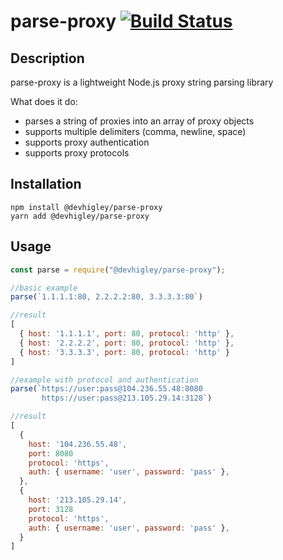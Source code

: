 # parse-proxy [![Build Status](https://travis-ci.com/DevHigley/parse-proxy.svg?branch=master)](https://travis-ci.com/DevHigley/parse-proxy)
## Description

parse-proxy is a lightweight Node.js proxy string parsing library

What does it do:

-   parses a string of proxies into an array of proxy objects
-   supports multiple delimiters (comma, newline, space)
-   supports proxy authentication
-   supports proxy protocols

## Installation

```
npm install @devhigley/parse-proxy
yarn add @devhigley/parse-proxy
```

## Usage

```js
const parse = require("@devhigley/parse-proxy");

//basic example
parse(`1.1.1.1:80, 2.2.2.2:80, 3.3.3.3:80`)

//result
[
  { host: '1.1.1.1', port: 80, protocol: 'http' },
  { host: '2.2.2.2', port: 80, protocol: 'http' },
  { host: '3.3.3.3', port: 80, protocol: 'http' }
]

//example with protocol and authentication
parse(`https://user:pass@104.236.55.48:8080
	   https://user:pass@213.105.29.14:3128`)

//result
[
  {
	host: '104.236.55.48',
    port: 8080
    protocol: 'https',
    auth: { username: 'user', password: 'pass' },
  },
  {
	host: '213.105.29.14',
    port: 3128
    protocol: 'https',
    auth: { username: 'user', password: 'pass' },
  }
]
```
